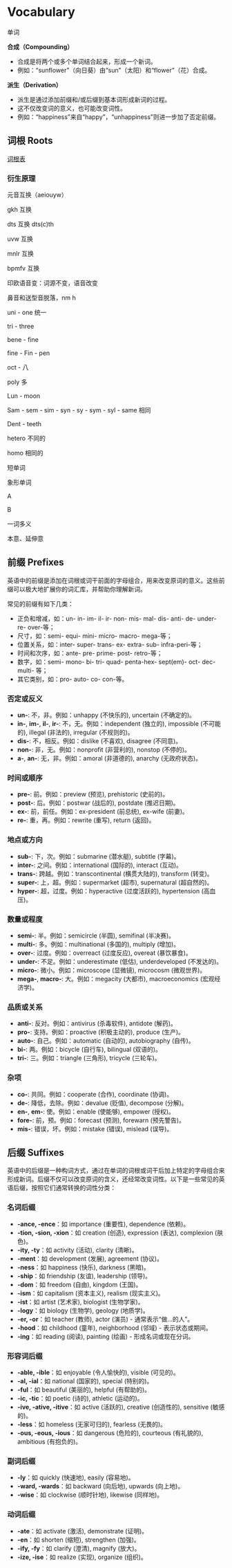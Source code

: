 # Vocabulary

单词

**合成（Compounding）**

- 合成是将两个或多个单词结合起来，形成一个新词。
- 例如：“sunflower”（向日葵）由“sun”（太阳）和“flower”（花）合成。

**派生（Derivation）**

- 派生是通过添加前缀和/或后缀到基本词形成新词的过程。
- 这不仅改变词的意义，也可能改变词性。
- 例如：“happiness”来自“happy”，“unhappiness”则进一步加了否定前缀。

## 词根 Roots

[词根表](https://zhuanlan.zhihu.com/p/460706941)

### 衍生原理

元音互换（aeiouyw）

gkh 互换

dts 互换 dts(c)th

uvw 互换

mnlr 互换

bpmfv 互换

印欧语音变：词源不变，语音改变

鼻音和送型音脱落，nm h

uni - one 统一

tri - three

bene - fine

fine - Fin - pen

oct - 八

poly 多

Lun - moon

Sam - sem - sim - syn - sy - sym - syl - same 相同

Dent - teeth

hetero 不同的

homo 相同的

短单词

象形单词

A

B

一词多义

本意、延伸意

## 前缀 Prefixes

英语中的前缀是添加在词根或词干前面的字母组合，用来改变原词的意义。这些前缀可以极大地扩展你的词汇库，并帮助你理解新词。

常见的前缀有如下几类：

- 正负和增减，如：un- in- im- il- ir- non- mis- mal- dis- anti- de- under- re- over-等；
- 尺寸，如：semi- equi- mini- micro- macro- mega-等；
- 位置关系，如：inter- super- trans- ex- extra- sub- infra-peri-等；
- 时间和次序，如：ante- pre- prime- post- retro-等；
- 数字，如：semi- mono- bi- tri- quad- penta-hex- sept(em)- oct- dec- multi- 等；
- 其它类别，如：pro- auto- co- con-等。

### 否定或反义

- **un-**: 不，非。例如：unhappy (不快乐的), uncertain (不确定的)。
- **in-**, **im-**, **il-**, **ir-**: 不，无。例如：independent (独立的), impossible (不可能的), illegal (非法的), irregular (不规则的)。
- **dis-**: 不，相反。例如：dislike (不喜欢), disagree (不同意)。
- **non-**: 非，无。例如：nonprofit (非营利的), nonstop (不停的)。
- **a-**, **an-**: 无，非。例如：amoral (非道德的), anarchy (无政府状态)。

### 时间或顺序

- **pre-**: 前。例如：preview (预览), prehistoric (史前的)。
- **post-**: 后。例如：postwar (战后的), postdate (推迟日期)。
- **ex-**: 前，前任。例如：ex-president (前总统), ex-wife (前妻)。
- **re-**: 重，再。例如：rewrite (重写), return (返回)。

### 地点或方向

- **sub-**: 下，次。例如：submarine (潜水艇), subtitle (字幕)。
- **inter-**: 之间。例如：international (国际的), interact (互动)。
- **trans-**: 跨越。例如：transcontinental (横贯大陆的), transform (转变)。
- **super-**: 上，超。例如：supermarket (超市), supernatural (超自然的)。
- **hyper-**: 超，过度。例如：hyperactive (过度活跃的), hypertension (高血压)。

### 数量或程度

- **semi-**: 半。例如：semicircle (半圆), semifinal (半决赛)。
- **multi-**: 多。例如：multinational (多国的), multiply (增加)。
- **over-**: 过度。例如：overreact (过度反应), overeat (暴饮暴食)。
- **under-**: 不足。例如：underestimate (低估), underdeveloped (不发达的)。
- **micro-**: 微小。例如：microscope (显微镜), microcosm (微观世界)。
- **mega-**, **macro-**: 大。例如：megacity (大都市), macroeconomics (宏观经济学)。

### 品质或关系

- **anti-**: 反对。例如：antivirus (杀毒软件), antidote (解药)。
- **pro-**: 支持。例如：proactive (积极主动的), produce (生产)。
- **auto-**: 自己。例如：automatic (自动的), autobiography (自传)。
- **bi-**: 两。例如：bicycle (自行车), bilingual (双语的)。
- **tri-**: 三。例如：triangle (三角形), tricycle (三轮车)。

### 杂项

- **co-**: 共同。例如：cooperate (合作), coordinate (协调)。
- **de-**: 降低，去除。例如：devalue (贬值), decompose (分解)。
- **en-**, **em-**: 使。例如：enable (使能够), empower (授权)。
- **fore-**: 前，预。例如：forecast (预测), forewarn (预先警告)。
- **mis-**: 错误，坏。例如：mistake (错误), mislead (误导)。

## 后缀 Suffixes

英语中的后缀是一种构词方式，通过在单词的词根或词干后加上特定的字母组合来形成新词。后缀不仅可以改变原词的含义，还经常改变词性。以下是一些常见的英语后缀，按照它们通常转换的词性分类：

### 名词后缀

- **-ance, -ence**：如 importance (重要性), dependence (依赖)。
- **-tion, -sion, -xion**：如 creation (创造), expression (表达), complexion (肤色)。
- **-ity, -ty**：如 activity (活动), clarity (清晰)。
- **-ment**：如 development (发展), agreement (协议)。
- **-ness**：如 happiness (快乐), darkness (黑暗)。
- **-ship**：如 friendship (友谊), leadership (领导)。
- **-dom**：如 freedom (自由), kingdom (王国)。
- **-ism**：如 capitalism (资本主义), realism (现实主义)。
- **-ist**：如 artist (艺术家), biologist (生物学家)。
- **-logy**：如 biology (生物学), geology (地质学)。
- **-er, -or**：如 teacher (教师), actor (演员) - 通常表示“做...的人”。
- **-hood**：如 childhood (童年), neighborhood (邻域) - 表示状态或期间。
- **-ing**：如 reading (阅读), painting (绘画) - 形成名词或现在分词。

### 形容词后缀

- **-able, -ible**：如 enjoyable (令人愉快的), visible (可见的)。
- **-al, -ial**：如 national (国家的), special (特别的)。
- **-ful**：如 beautiful (美丽的), helpful (有帮助的)。
- **-ic, -tic**：如 poetic (诗的), athletic (运动的)。
- **-ive, -ative, -itive**：如 active (活跃的), creative (创造性的), sensitive (敏感的)。
- **-less**：如 homeless (无家可归的), fearless (无畏的)。
- **-ous, -eous, -ious**：如 dangerous (危险的), courteous (有礼貌的), ambitious (有抱负的)。

### 副词后缀

- **-ly**：如 quickly (快速地), easily (容易地)。
- **-ward, -wards**：如 backward (向后地), upwards (向上地)。
- **-wise**：如 clockwise (顺时针地), likewise (同样地)。

### 动词后缀

- **-ate**：如 activate (激活), demonstrate (证明)。
- **-en**：如 shorten (缩短), strengthen (加强)。
- **-ify, -fy**：如 clarify (澄清), magnify (放大)。
- **-ize, -ise**：如 realize (实现), organize (组织)。
